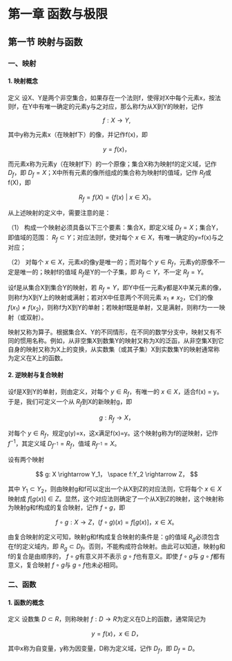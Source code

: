 # 第一章 函数与极限

## 第一节 映射与函数

### 一、映射

#### 1. 映射概念

定义 设X、Y是两个非空集合，如果存在一个法则f，使得对X中每个元素x，按法则f，在Y中有唯一确定的元素y与之对应，那么称f为从X到Y的映射，记作

$$
f: X \rightarrow Y,
$$

其中y称为元素x（在映射f下）的像，并记作f(x)，即

$$
y=f(x)，
$$

而元素x称为元素y（在映射f下）的一个原像；集合X称为映射f的定义域，记作 $D_f$，即 $D_f=X$；X中所有元素的像所组成的集合称为映射f的值域，记作 $R_f$或f(X)，即

$$
R_f = f(X) = \{ f(x) \ |\ x \in X \}。
$$

从上述映射的定义中，需要注意的是：

（1） 构成一个映射必须具备以下三个要素：集合X，即定义域 $D_f=X$；集合Y，即值域的范围： $R_f \subset Y$；对应法则f，使对每个 $x \in X$，有唯一确定的y=f(x)与之对应；

（2） 对每个 $x \in X$，元素x的像y是唯一的；而对每个 $y \in R_f$，元素y的原像不一定是唯一的；映射f的值域 $R_f$是Y的一个子集，即 $R_f \subset Y$，不一定 $R_f = Y$。



设f是从集合X到集合Y的映射，若 $R_f=Y$，即Y中任一元素y都是X中某元素的像，则称f为X到Y上的映射或满射；若对X中任意两个不同元素 $x_1 \neq x_2$，它们的像 $f(x_1) \neq f(x_2)$，则称f为X到Y的单射；若映射f既是单射，又是满射，则称f为一一映射（或双射）。



映射又称为算子。根据集合X、Y的不同情形，在不同的数学分支中，映射又有不同的惯用名称。例如，从非空集X到数集Y的映射又称为X的泛函，从非空集X到它自身的映射又称为X上的变换，从实数集（或其子集）X到实数集Y的映射通常称为定义在X上的函数。

#### 2. 逆映射与复合映射

设f是X到Y的单射，则由定义，对每个 $y \in R_f$，有唯一的 $x \in X$，适合f(x) = y。于是，我们可定义一个从 $R_f$到X的新映射g，即

$$
g:R_f \rightarrow X，
$$

对每个 $y \in R_f$，规定g(y)=x，这x满足f(x)=y。这个映射g称为f的逆映射，记作 $f^{-1}$，其定义域 $D_{f^{-1}} = R_f$，值域 $R_{f^{-1}} = X$。





设有两个映射

$$
g: X \rightarrow Y_1， \space f:Y_2 \rightarrow Z，
$$

其中 $Y_1 \subset Y_2$，则由映射g和f可以定出一个从X到Z的对应法则，它将每个 $x \in X$映射成 $f[g(x)] \in Z$。显然，这个对应法则确定了一个从X到Z的映射，这个映射称为映射g和f构成的复合映射，记作 $f \circ g$，即

$$
f \circ g: X \rightarrow Z， (f \circ g) (x)=f[g(x)]，x \in X。
$$



由复合映射的定义可知，映射g和f构成复合映射的条件是：g的值域 $R_g$必须包含在f的定义域内，即 $R_g \subset D_f$。否则，不能构成符合映射。由此可以知道，映射g和f的复合是由顺序的， $f \circ g$有意义并不表示 $g \circ f$也有意义。即使 $f \circ g$与 $g \circ f$都有意义，复合映射 $f \circ g$与 $g \circ f$也未必相同。



### 二、函数

#### 1. 函数的概念

定义 设数集 $D \subset R$，则称映射 $f:D \rightarrow R$为定义在D上的函数，通常简记为

$$
y=f(x)， x \in D，
$$

其中x称为自变量，y称为因变量，D称为定义域，记作 $D_f$，即 $D_f=D$。
